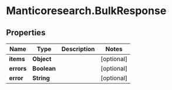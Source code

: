 # Manticoresearch.BulkResponse

## Properties

Name | Type | Description | Notes
------------ | ------------- | ------------- | -------------
**items** | **Object** |  | [optional] 
**errors** | **Boolean** |  | [optional] 
**error** | **String** |  | [optional] 




